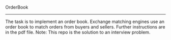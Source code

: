 OrderBook
**********
The task is to implement an order book. Exchange matching engines use an order book to
match orders from buyers and sellers.
Further instructions are in the pdf file.
Note: This repo is the solution to an interview problem.
